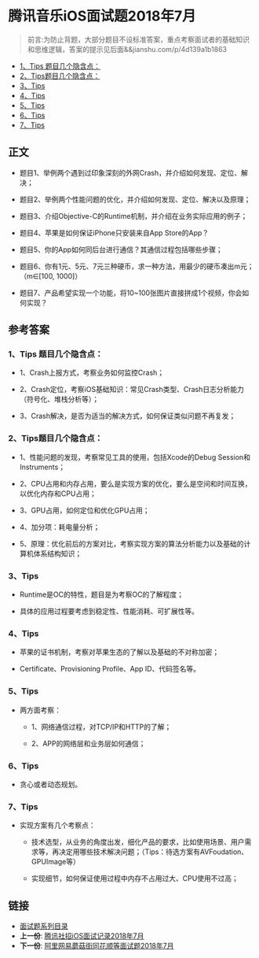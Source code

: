 # 腾讯音乐iOS面试题2018年7月

> 前言:为防止背题，大部分题目不设标准答案，重点考察面试者的基础知识和思维逻辑，答案的提示见后面&&jianshu.com/p/4d139a1b1863

-   [1、Tips 题目几个隐含点：](#tips-题目几个隐含点)
-   [2、Tips题目几个隐含点：](#tips题目几个隐含点)
-   [3、Tips](#tips)
-   [4、Tips](#tips-1)
-   [5、Tips](#tips-2)
-   [6、Tips](#tips-3)
-   [7、Tips](#tips-4)

## 正文

* 题目1、举例两个遇到过印象深刻的外网Crash，并介绍如何发现、定位、解决；

* 题目2、举例两个性能问题的优化，并介绍如何发现、定位、解决以及原理；

* 题目3、介绍Objective-C的Runtime机制，并介绍在业务实际应用的例子；

* 题目4、苹果是如何保证iPhone只安装来自App Store的App？

* 题目5、你的App如何同后台进行通信？其通信过程包括哪些步骤；

* 题目6、你有1元、5元、7元三种硬币，求一种方法，用最少的硬币凑出m元；（m∈[100, 1000]）

* 题目7、产品希望实现一个功能，将10~100张图片直接拼成1个视频，你会如何实现？

## 参考答案

### 1、Tips 题目几个隐含点：

* 1、Crash上报方式，考察业务如何监控Crash；

* 2、Crash定位，考察iOS基础知识：常见Crash类型、Crash日志分析能力（符号化、堆栈分析等）；

* 3、Crash解决，是否为适当的解决方式，如何保证类似问题不再复发；

### 2、Tips题目几个隐含点：

* 1、性能问题的发现，考察常见工具的使用，包括Xcode的Debug Session和Instruments；

* 2、CPU占用和内存占用，要么是实现方案的优化，要么是空间和时间互换，以优化内存和CPU占用；

* 3、GPU占用，如何定位和优化GPU占用；

* 4、加分项：耗电量分析；

* 5、原理：优化前后的方案对比，考察实现方案的算法分析能力以及基础的计算机体系结构知识；

### 3、Tips

* Runtime是OC的特性，题目是为考察OC的了解程度；

* 具体的应用过程要考虑到稳定性、性能消耗、可扩展性等。

### 4、Tips

* 苹果的证书机制，考察对苹果生态的了解以及基础的不对称加密；

* Certificate、Provisioning Profile、App ID、代码签名等。

### 5、Tips

- 两方面考察：

	- 1、网络通信过程，对TCP/IP和HTTP的了解；

	- 2、APP的网络层和业务层如何通信；

### 6、Tips

- 贪心或者动态规划。

### 7、Tips

- 实现方案有几个考察点：

	- 技术选型，从业务的角度出发，细化产品的要求，比如使用场景、用户需求等，再决定用哪些技术解决问题；（Tips：待选方案有AVFoudation、GPUImage等）

	- 实现细节，如何保证使用过程中内存不占用过大、CPU使用不过高；



## 链接

- [面试题系列目录](../README.md)
- **上一份**: [腾讯社招iOS面试记录2018年7月](15腾讯社招iOS面试记录2018年7月.md)
- **下一份**: [阿里网易蘑菇街同花顺等面试题2018年7月](17阿里网易蘑菇街同花顺等面试题2018年7月.md)
